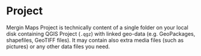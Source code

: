 # Project

Mergin Maps Project is technically content of a single folder on your local disk containing QGIS Project (`.qgz`) with linked geo-data (e.g. GeoPackages, shapefiles, GeoTIFF files). It may contain also extra media files (such as pictures) or any other data files you need.